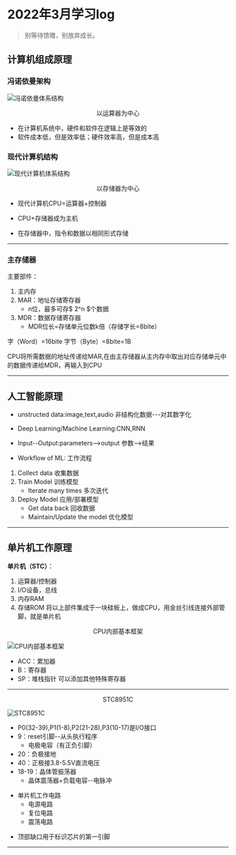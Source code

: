 # 2022年3月学习log

> 别等待馈赠，别放弃成长。

## 计算机组成原理

### 冯诺依曼架构

![冯诺依曼体系结构](https://gitee.com/chenxutian/markdown-pages/raw/8b464a381e9addca63378bb5cd8e7609c5481b74/%E5%9B%BE%E7%89%87/STC8951%E8%8A%AF%E7%89%87.png)

<center>以运算器为中心</center>

- 在计算机系统中，硬件和软件在逻辑上是等效的
- 软件成本低，但是效率低；硬件效率高，但是成本高

### 现代计算机结构

![现代计算机体系结构](https://gitee.com/chenxutian/markdown-pages/raw/8b464a381e9addca63378bb5cd8e7609c5481b74/%E5%9B%BE%E7%89%87/%E7%8E%B0%E4%BB%A3%E8%AE%A1%E7%AE%97%E6%9C%BA%E4%BD%93%E7%B3%BB%E7%BB%93%E6%9E%84.jfif)

<center>以存储器为中心</center>

- 现代计算机CPU=运算器+控制器
* CPU+存储器成为主机
- 在存储器中，指令和数据以相同形式存储

---
### 主存储器

主要部件：
1. 主内存
2. MAR：地址存储寄存器
     - n位，最多可存$  2^n $个数据
3. MDR：数据存储寄存器
   - MDR位长=存储单元位数k倍（存储字长=8bite）

字（Word）=16bite
字节（Byte）=8bite=1B

CPU将所需数据的地址传递给MAR,在由主存储器从主内存中取出对应存储单元中的数据传递给MDR，再输入到CPU

---

## 人工智能原理

- unstructed data:image,text,audio
  非结构化数据---对其数字化
- Deep Learning/Machine Learning:CNN,RNN
- Input--Output:parameters-->output
  参数-->结果

- Workflow of ML:
  工作流程
1. Collect data 收集数据
2. Train Model 训练模型
    - Iterate many times 多次迭代
3. Deploy Model 应用/部署模型
    - Get data back 回收数据
    - Maintain/Update the model 优化模型

---

## 单片机工作原理

**单片机（STC）**：
1. 运算器/控制器
2. I/O设备，总线
3. 内存RAM
4. 存储ROM
   将以上部件集成于一块硅板上，做成CPU，用金丝引线连接外部管脚，就是单片机

<center>CPU内部基本框架</center>

![CPU内部基本框架](https://gitee.com/chenxutian/markdown-pages/raw/8b464a381e9addca63378bb5cd8e7609c5481b74/%E5%9B%BE%E7%89%87/CPU%E5%86%85%E9%83%A8%E5%9F%BA%E6%9C%AC%E6%A1%86%E6%9E%B6.png)

- ACC：累加器
- B：寄存器
- SP：堆栈指针
  可以添加其他特殊寄存器

---
 
<center>STC8951C</center>

![STC8951C](https://gitee.com/chenxutian/markdown-pages/raw/8b464a381e9addca63378bb5cd8e7609c5481b74/%E5%9B%BE%E7%89%87/STC8951%E8%8A%AF%E7%89%87.png)

- P0(32-39),P1(1-8),P2(21-28),P3(10-17)是I/O接口
- 9：reset引脚--从头执行程序
  - 电极电容（有正负引脚） 
- 20：负极接地
- 40：正极接3.8-5.5V直流电压
- 18-19：晶体管振荡器
  - 晶体震荡器+负载电容--电脉冲 

* 单片机工作电路
  - 电源电路
  - 复位电路
  - 震荡电路
- 顶部缺口用于标识芯片的第一引脚
  
---